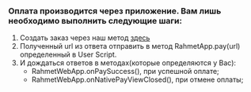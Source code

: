 ### Оплата производится через приложение. Вам лишь необходимо выполнить следующие шаги: 
1) Создать заказ через наш метод [здесь](https://github.com/ulan61/docs/blob/master/docs/order.md) 
2) Полученный url из ответа отправить в метод RahmetApp.pay(url) определенный в User Script.
3) И дождаться ответов в методах(которые определяются у Вас):
    - RahmetWebApp.onPaySuccess(), при успешной оплате;
    - RahmetWebApp.onNativePayViewClosed(), при отмене оплаты;
